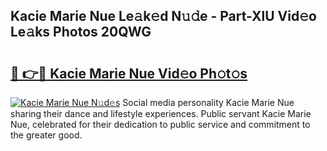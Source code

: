 ## Kacie Marie Nue Le𝚊k𝚎d N𝚞𝚍e - Part-XlU Vid𝚎o Le𝚊ks Photos 20QWG

# <h2><a href="http://fb1nw6.evod.top/?m=Kacie+Marie+Nue">🔗 👉🔴 Kacie Marie Nue Vid𝚎o Ph𝚘t𝚘s</a></h2>

[![Kacie Marie Nue N𝚞d𝚎s](https://i.imgur.com/8V9OHl7.gif)](http://fb1nw6.evod.top/?m=Kacie+Marie+Nue)
Social media personality Kacie Marie Nue sharing their dance and lifestyle experiences. Public servant Kacie Marie Nue, celebrated for their dedication to public service and commitment to the greater good. 
